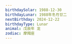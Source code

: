 ```yaml
---
birthdaySolar: 1988-12-30
birthdayLunar: 1988年冬月廿二
nextBirthday: 2024-12-22
birthdayType: Lunar
animal: 戊辰年 龙
zodiac: 摩羯座
---
```

